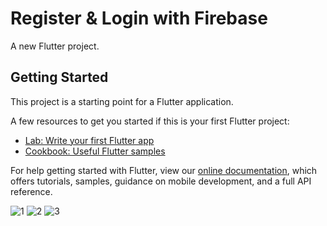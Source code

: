 # Register & Login with Firebase

A new Flutter project.

## Getting Started

This project is a starting point for a Flutter application.

A few resources to get you started if this is your first Flutter project:

- [Lab: Write your first Flutter app](https://flutter.dev/docs/get-started/codelab)
- [Cookbook: Useful Flutter samples](https://flutter.dev/docs/cookbook)

For help getting started with Flutter, view our
[online documentation](https://flutter.dev/docs), which offers tutorials,
samples, guidance on mobile development, and a full API reference.

![1](https://user-images.githubusercontent.com/60227444/154074812-7f0c6752-9a20-4ae0-be35-b81ce12f333b.png)
![2](https://user-images.githubusercontent.com/60227444/154074819-cda7ea88-e9f1-466e-beb3-0302a48a0324.png)
![3](https://user-images.githubusercontent.com/60227444/154074826-771a380c-96c0-4ab2-8337-ed5c5327b4bf.png)
